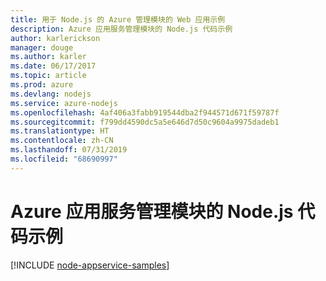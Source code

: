 ```yaml
---
title: 用于 Node.js 的 Azure 管理模块的 Web 应用示例
description: Azure 应用服务管理模块的 Node.js 代码示例
author: karlerickson
manager: douge
ms.author: karler
ms.date: 06/17/2017
ms.topic: article
ms.prod: azure
ms.devlang: nodejs
ms.service: azure-nodejs
ms.openlocfilehash: 4af406a3fabb919544dba2f944571d671f59787f
ms.sourcegitcommit: f799dd4590dc5a5e646d7d50c9604a9975dadeb1
ms.translationtype: HT
ms.contentlocale: zh-CN
ms.lasthandoff: 07/31/2019
ms.locfileid: "68690997"
---
```

# <a name="nodejs-code-samples-for-azure-app-service-management-modules"></a>Azure 应用服务管理模块的 Node.js 代码示例

[!INCLUDE [node-appservice-samples](includes/appservice-samples.md)]